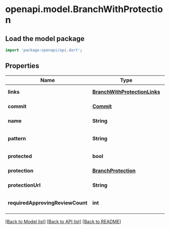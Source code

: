 # openapi.model.BranchWithProtection

## Load the model package
```dart
import 'package:openapi/api.dart';
```

## Properties
Name | Type | Description | Notes
------------ | ------------- | ------------- | -------------
**links** | [**BranchWithProtectionLinks**](BranchWithProtectionLinks.md) |  | [default to null]
**commit** | [**Commit**](Commit.md) |  | [default to null]
**name** | **String** |  | [default to null]
**pattern** | **String** |  | [optional] [default to null]
**protected** | **bool** |  | [default to null]
**protection** | [**BranchProtection**](BranchProtection.md) |  | [default to null]
**protectionUrl** | **String** |  | [default to null]
**requiredApprovingReviewCount** | **int** |  | [optional] [default to null]

[[Back to Model list]](../README.md#documentation-for-models) [[Back to API list]](../README.md#documentation-for-api-endpoints) [[Back to README]](../README.md)


